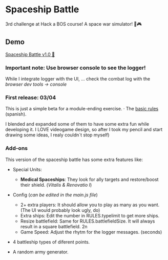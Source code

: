 # Spaceship Battle
3rd challenge at Hack a BOS course! A space war simulator! 👾🎮

## Demo
[Spaceship Battle v1.0 👾](https://feraiwa.github.io/spaceBattle/)
### Important note: Use browser console to see the logger!
While I integrate logger with the UI, ... check the combat log with the *browser dev tools -> console*

### First release: 03/04

This is just a simple beta for a module-ending exercise. 
· The [basic rules](https://github.com/FerAiwa/starBattle/blob/master/ejercicio.final.md) (spanish).

I blended and expanded some of them to have some extra fun while developing it. 
I LOVE videogame design, so after I took my pencil and start drawing some ideas, I realy couldn´t stop myself)

### Add-ons
This version of the spaceship battle has some extra features like:
* Special Units: 
  - **Medical Spaceships**: They look for ally targets and restore/boost their shield. (*Vitalis & Renovatio I*)
* Config (*can be edited in the main.js file*)
  * 2+ extra players: It should allow you to play as many as you want. (The UI would probably look ugly, do)
  - Extra ships: Edit the number in RULES.typelimit to get more ships.
  - Resize battlefield: Same for RULES.battlefieldSize. It will always result in a square battlefield. 2n
  - Game Speed: Adjust the rhytm for the logger messages. (seconds)

* 4 battleship types of diferent points.
* A random army generator.
